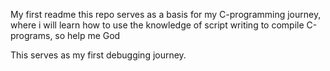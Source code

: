 My first readme
this repo serves as a basis for my C-programming journey, where i will learn how to use the knowledge of script writing to compile C-programs, so help me God

















This serves as my first debugging journey.
